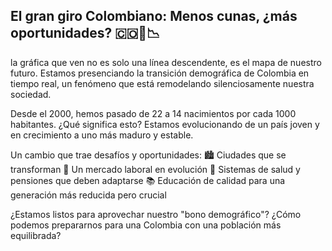 ## El gran giro Colombiano: Menos cunas, ¿más oportunidades? 🇨🇴👶📉 

la gráfica que ven no es solo una línea descendente, es el mapa de nuestro futuro. Estamos presenciando la transición demográfica de Colombia en tiempo real, un fenómeno que está remodelando silenciosamente nuestra sociedad.

Desde el 2000, hemos pasado de 22 a 14 nacimientos por cada 1000 habitantes. ¿Qué significa esto? Estamos evolucionando de un país joven y en crecimiento a uno más maduro y estable.

Un cambio que trae desafíos y oportunidades:
🏙️ Ciudades que se transforman 
💼 Un mercado laboral en evolución 
🏥 Sistemas de salud y pensiones que deben adaptarse 
📚 Educación de calidad para una generación más reducida pero crucial

¿Estamos listos para aprovechar nuestro "bono demográfico"? ¿Cómo podemos prepararnos para una Colombia con una población más equilibrada?
